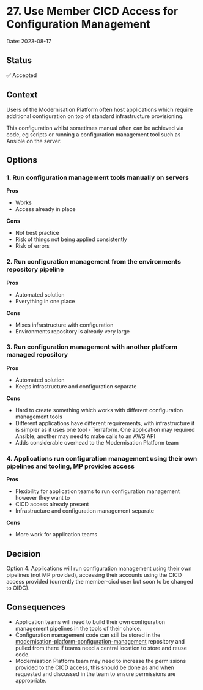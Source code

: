 # 27. Use Member CICD Access for Configuration Management

Date: 2023-08-17

## Status

✅ Accepted

## Context

Users of the Modernisation Platform often host applications which require additional configuration on top of standard infrastructure provisioning.

This configuration whilst sometimes manual often can be achieved via code, eg scripts or running a configuration management tool such as Ansible on the server.

## Options

### 1. Run configuration management tools manually on servers

**Pros**

- Works
- Access already in place

**Cons**

- Not best practice
- Risk of things not being applied consistently
- Risk of errors

### 2. Run configuration management from the environments repository pipeline

**Pros**

- Automated solution
- Everything in one place

**Cons**

- Mixes infrastructure with configuration
- Environments repository is already very large

### 3. Run configuration management with another platform managed repository

**Pros**

- Automated solution
- Keeps infrastructure and configuration separate

**Cons**

- Hard to create something which works with different configuration management tools
- Different applications have different requirements, with infrastructure it is simpler as it uses one tool - Terraform.  One application may required Ansible, another may need to make calls to an AWS API
- Adds considerable overhead to the Modernisation Platform team

### 4. Applications run configuration management using their own pipelines and tooling, MP provides access

**Pros**

- Flexibility for application teams to run configuration management however they want to
- CICD access already present
- Infrastructure and configuration management separate

**Cons**

- More work for application teams

## Decision

Option 4. Applications will run configuration management using their own pipelines (not MP provided), accessing their accounts using the CICD access provided (currently the member-cicd user but soon to be changed to OIDC).

## Consequences

- Application teams will need to build their own configuration management pipelines in the tools of their choice.
- Configuration management code can still be stored in the [modernisation-platform-configuration-management](https://github.com/ministryofjustice/modernisation-platform-configuration-management) repository and pulled from there if teams need a central location to store and reuse code.
- Modernisation Platform team may need to increase the permissions provided to the CICD access, this should be done as and when requested and discussed in the team to ensure permissions are appropriate.
